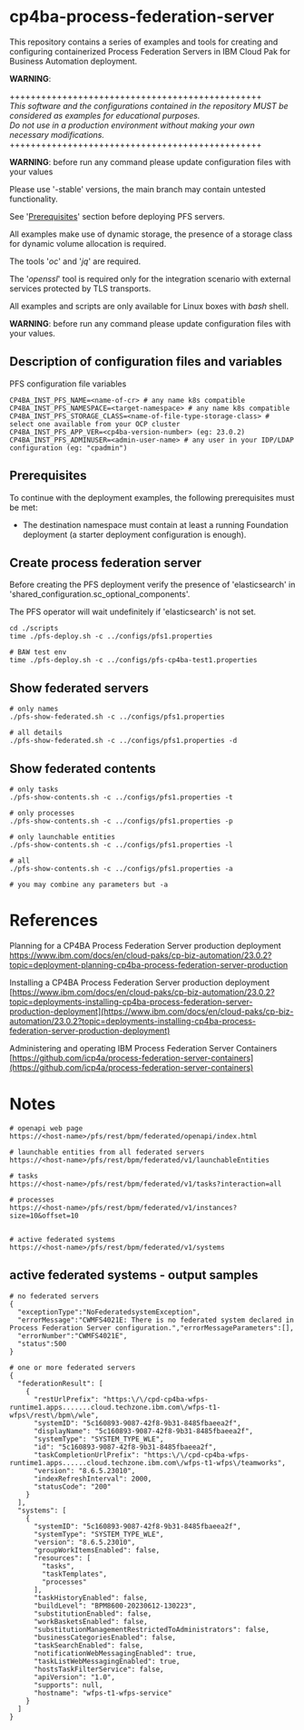 # cp4ba-process-federation-server

This repository contains a series of examples and tools for creating and configuring containerized Process Federation Servers in IBM Cloud Pak for Business Automation deployment.

<b>**WARNING**</b>:

++++++++++++++++++++++++++++++++++++++++++++++++
<br>
<i>
This software and the configurations contained in the repository MUST be considered as examples for educational purposes.
<br>
Do not use in a production environment without making your own necessary modifications.
</i>
<br>
++++++++++++++++++++++++++++++++++++++++++++++++


<b>WARNING</b>: before run any command please update configuration files with your values

Please use '-stable' versions, the main branch may contain untested functionality.

See '[Prerequisites](#Prerequisites)' section before deploying PFS servers.

All examples make use of dynamic storage, the presence of a storage class for dynamic volume allocation is required.

The tools '<i>oc</i>' and '<i>jq</i>' are required.

The '<i>openssl</i>' tool is required only for the integration scenario with external services protected by TLS transports.

All examples and scripts are only available for Linux boxes with <i>bash</i> shell.

<b>WARNING</b>: before run any command please update configuration files with your values.

## Description of configuration files and variables

PFS configuration file variables
```
CP4BA_INST_PFS_NAME=<name-of-cr> # any name k8s compatible
CP4BA_INST_PFS_NAMESPACE=<target-namespace> # any name k8s compatible
CP4BA_INST_PFS_STORAGE_CLASS=<name-of-file-type-storage-class> # select one available from your OCP cluster
CP4BA_INST_PFS_APP_VER=<cp4ba-version-number> (eg: 23.0.2)
CP4BA_INST_PFS_ADMINUSER=<admin-user-name> # any user in your IDP/LDAP configuration (eg: "cpadmin")
```

## Prerequisites

To continue with the deployment examples, the following prerequisites must be met:

- The destination namespace must contain at least a running Foundation deployment (a starter deployment configuration is enough).

## Create process federation server

Before creating the PFS deployment verify the presence of 'elasticsearch' in 'shared_configuration.sc_optional_components'.

The PFS operator will wait undefinitely if 'elasticsearch' is not set.

```
cd ./scripts
time ./pfs-deploy.sh -c ../configs/pfs1.properties

# BAW test env
time ./pfs-deploy.sh -c ../configs/pfs-cp4ba-test1.properties

```

## Show federated servers
```
# only names
./pfs-show-federated.sh -c ../configs/pfs1.properties

# all details
./pfs-show-federated.sh -c ../configs/pfs1.properties -d
```

## Show federated contents
```
# only tasks
./pfs-show-contents.sh -c ../configs/pfs1.properties -t

# only processes
./pfs-show-contents.sh -c ../configs/pfs1.properties -p

# only launchable entities
./pfs-show-contents.sh -c ../configs/pfs1.properties -l

# all
./pfs-show-contents.sh -c ../configs/pfs1.properties -a

# you may combine any parameters but -a
```

# References
Planning for a CP4BA Process Federation Server production deployment
https://www.ibm.com/docs/en/cloud-paks/cp-biz-automation/23.0.2?topic=deployment-planning-cp4ba-process-federation-server-production

Installing a CP4BA Process Federation Server production deployment
[https://www.ibm.com/docs/en/cloud-paks/cp-biz-automation/23.0.2?topic=deployments-installing-cp4ba-process-federation-server-production-deployment](https://www.ibm.com/docs/en/cloud-paks/cp-biz-automation/23.0.2?topic=deployments-installing-cp4ba-process-federation-server-production-deployment)


Administering and operating IBM Process Federation Server Containers
[https://github.com/icp4a/process-federation-server-containers](https://github.com/icp4a/process-federation-server-containers)


# Notes
```
# openapi web page
https://<host-name>/pfs/rest/bpm/federated/openapi/index.html

# launchable entities from all federated servers
https://<host-name>/pfs/rest/bpm/federated/v1/launchableEntities

# tasks
https://<host-name>/pfs/rest/bpm/federated/v1/tasks?interaction=all

# processes
https://<host-name>/pfs/rest/bpm/federated/v1/instances?size=10&offset=10


# active federated systems
https://<host-name>/pfs/rest/bpm/federated/v1/systems
```

## active federated systems - output samples
```
# no federated servers
{
  "exceptionType":"NoFederatedsystemException",
  "errorMessage":"CWMFS4021E: There is no federated system declared in Process Federation Server configuration.","errorMessageParameters":[],
  "errorNumber":"CWMFS4021E",
  "status":500
}

# one or more federated servers
{
  "federationResult": [
    {
      "restUrlPrefix": "https:\/\/cpd-cp4ba-wfps-runtime1.apps.......cloud.techzone.ibm.com\/wfps-t1-wfps\/rest\/bpm\/wle",
      "systemID": "5c160893-9087-42f8-9b31-8485fbaeea2f",
      "displayName": "5c160893-9087-42f8-9b31-8485fbaeea2f",
      "systemType": "SYSTEM_TYPE_WLE",
      "id": "5c160893-9087-42f8-9b31-8485fbaeea2f",
      "taskCompletionUrlPrefix": "https:\/\/cpd-cp4ba-wfps-runtime1.apps......cloud.techzone.ibm.com\/wfps-t1-wfps\/teamworks",
      "version": "8.6.5.23010",
      "indexRefreshInterval": 2000,
      "statusCode": "200"
    }
  ],
  "systems": [
    {
      "systemID": "5c160893-9087-42f8-9b31-8485fbaeea2f",
      "systemType": "SYSTEM_TYPE_WLE",
      "version": "8.6.5.23010",
      "groupWorkItemsEnabled": false,
      "resources": [
        "tasks",
        "taskTemplates",
        "processes"
      ],
      "taskHistoryEnabled": false,
      "buildLevel": "BPM8600-20230612-130223",
      "substitutionEnabled": false,
      "workBasketsEnabled": false,
      "substitutionManagementRestrictedToAdministrators": false,
      "businessCategoriesEnabled": false,
      "taskSearchEnabled": false,
      "notificationWebMessagingEnabled": true,
      "taskListWebMessagingEnabled": true,
      "hostsTaskFilterService": false,
      "apiVersion": "1.0",
      "supports": null,
      "hostname": "wfps-t1-wfps-service"
    }
  ]
}

```

